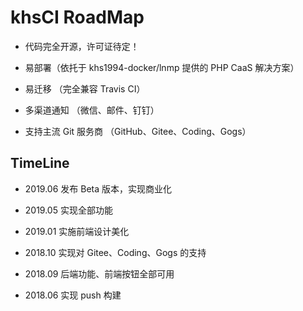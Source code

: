 # khsCI RoadMap

* 代码完全开源，许可证待定！

* 易部署（依托于 khs1994-docker/lnmp 提供的 PHP CaaS 解决方案）

* 易迁移 （完全兼容 Travis CI）

* 多渠道通知 （微信、邮件、钉钉）

* 支持主流 Git 服务商 （GitHub、Gitee、Coding、Gogs）

## TimeLine

* 2019.06 发布 Beta 版本，实现商业化

* 2019.05 实现全部功能

* 2019.01 实施前端设计美化

* 2018.10 实现对 Gitee、Coding、Gogs 的支持

* 2018.09 后端功能、前端按钮全部可用

* 2018.06 实现 push 构建 
